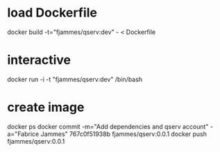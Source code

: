 # load Dockerfile
docker build -t="fjammes/qserv:dev" - < Dockerfile

# interactive
docker run -i -t "fjammes/qserv:dev" /bin/bash

# create image
docker ps
docker commit -m="Add dependencies and qserv account" -a="Fabrice Jammes" 767c0f51938b fjammes/qserv:0.0.1
docker push fjammes/qserv:0.0.1
